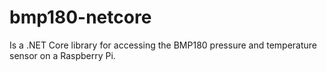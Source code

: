 # bmp180-netcore

Is a .NET Core library for accessing the BMP180 pressure and temperature sensor on a Raspberry Pi. 
